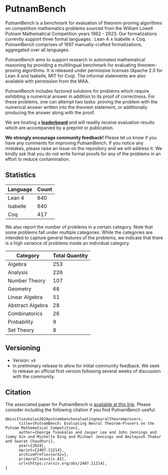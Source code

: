 # PutnamBench

PutnamBench is a benchmark for evaluation of theorem-proving algorithms on competition mathematics problems sourced from the William Lowell Putnam Mathematical Competition years 1962 - 2023. Our formalizations currently support three formal languages : Lean 4 $\land$ Isabelle $\land$ Coq. PutnamBench comprises of 1697 manually-crafted formalizations, aggregated over all languages.

PutnamBench aims to support research in automated mathematical reasoning by providing a multilingual benchmark for evaluating theorem-proving algorithms. It is released under permissive licenses (Apache 2.0 for Lean 4 and Isabelle, MIT for Coq). The informal statements are also available with permission from the MAA.

PutnamBench includes factored solutions for problems which require exhibiting a numerical answer in addition to its proof of correctness. For these problems, one can attempt two tasks: proving the problem with the numerical answer written into the theorem statement, or additionally producing the answer along with the proof.

We are hosting a [**leaderboard**](https://github.com/trishullab/PutnamBench) and will readily receive evaluation results which are accompanied by a preprint or publication. 

**We strongly encourage community feedback!** Please let us know if you have any comments for improving PutnamBench. If you notice any mistakes, please raise an issue on the repository and we will address it. We kindly ask that you do not write formal proofs for any of the problems in an effort to reduce contamination.

## Statistics 
| Language      | Count          |
| ------------- | -------------- |
| Lean 4        | 640            |
| Isabelle      | 640            |
| Coq           | 417            |

We also report the number of problems in a certain category. Note that some problems fall under multiple categories. While the categories are intended to capture general features of the problems, we indicate that there is a high variance of problems inside an individual category.

| Category         | Total Quantity | 
| ---------------- | -------------- | 
| Algebra          | 253            | 
| Analysis         | 226            |
| Number Theory    | 107            | 
| Geometry         | 68             |
| Linear Algebra   | 51             | 
| Abstract Algebra | 28             |  
| Combinatorics    | 26             | 
| Probability      | 9              | 
| Set Theory       | 8              | 

## Versioning
- Version: `v0`
- In preliminary release to allow for initial community feedback. We seek to release an official first version following several weeks of discussion with the community.

## Citation
The associated paper for PutnamBench is [available at this link](https://arxiv.org/abs/2407.11214). Please consider including the following citation if you find PutnamBench useful.
```
@misc{tsoukalas2024putnambenchevaluatingneuraltheoremprovers,
      title={PutnamBench: Evaluating Neural Theorem-Provers on the Putnam Mathematical Competition}, 
      author={George Tsoukalas and Jasper Lee and John Jennings and Jimmy Xin and Michelle Ding and Michael Jennings and Amitayush Thakur and Swarat Chaudhuri},
      year={2024},
      eprint={2407.11214},
      archivePrefix={arXiv},
      primaryClass={cs.AI},
      url={https://arxiv.org/abs/2407.11214}, 
}
```